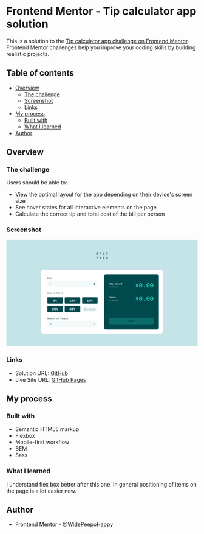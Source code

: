 # Frontend Mentor - Tip calculator app solution

This is a solution to the [Tip calculator app challenge on Frontend Mentor](https://www.frontendmentor.io/challenges/tip-calculator-app-ugJNGbJUX). Frontend Mentor challenges help you improve your coding skills by building realistic projects.

## Table of contents

- [Overview](#overview)
  - [The challenge](#the-challenge)
  - [Screenshot](#screenshot)
  - [Links](#links)
- [My process](#my-process)
  - [Built with](#built-with)
  - [What I learned](#what-i-learned)
- [Author](#author)

## Overview

### The challenge

Users should be able to:

- View the optimal layout for the app depending on their device's screen size
- See hover states for all interactive elements on the page
- Calculate the correct tip and total cost of the bill per person

### Screenshot

![Screenshot](./design/Screenshot.png)

### Links

- Solution URL: [GitHub](https://github.com/WidePeepoHappy/tip-calculator.git)
- Live Site URL: [GitHub Pages](https://widepeepohappy.github.io/tip-calculator/)

## My process

### Built with

- Semantic HTML5 markup
- Flexbox
- Mobile-first workflow
- BEM
- Sass

### What I learned

I understand flex box better after this one. In general positioning of items on the page is a lot easier now.

## Author

- Frontend Mentor - [@WidePeepoHappy](https://www.frontendmentor.io/profile/WidePeepoHappy)
